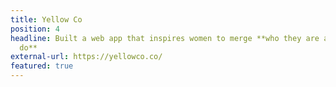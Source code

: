 ```yaml
---
title: Yellow Co
position: 4
headline: Built a web app that inspires women to merge **who they are and what they
  do**
external-url: https://yellowco.co/
featured: true
---
```


